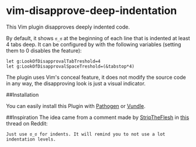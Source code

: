 vim-disapprove-deep-indentation
===============================

This Vim plugin disapproves deeply indented code.

By default, it shows ```ಠ_ಠ``` at the beginning of each line that is indented at least 4 tabs deep.
It can be configured by with the following variables (setting them to 0 disables the feature):

```
let g:LookOfDisapprovalTabTreshold=4
let g:LookOfDisapprovalSpaceTreshold=(&tabstop*4)
```

The plugin uses Vim's conceal feature, it does not modify the source code in any way, the disapproving
look is just a visual indicator.


##Installation

You can easily install this Plugin with
[Pathogen](https://github.com/tpope/vim-pathogen) or
[Vundle](https://github.com/gmarik/vundle).


##Inspiration
The idea came from a comment made by [StripTheFlesh](https://www.reddit.com/user/StripTheFlesh) in
[this](https://www.reddit.com/r/programming/comments/5jwjfk/python_36_released/dbjoi2a/) thread on Reddit:

```
Just use ಠ_ಠ for indents. It will remind you to not use a lot indentation levels.
```

